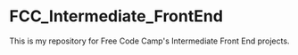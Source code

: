 # FCC_Intermediate_FrontEnd
This is my repository for Free Code Camp's Intermediate Front End projects.
